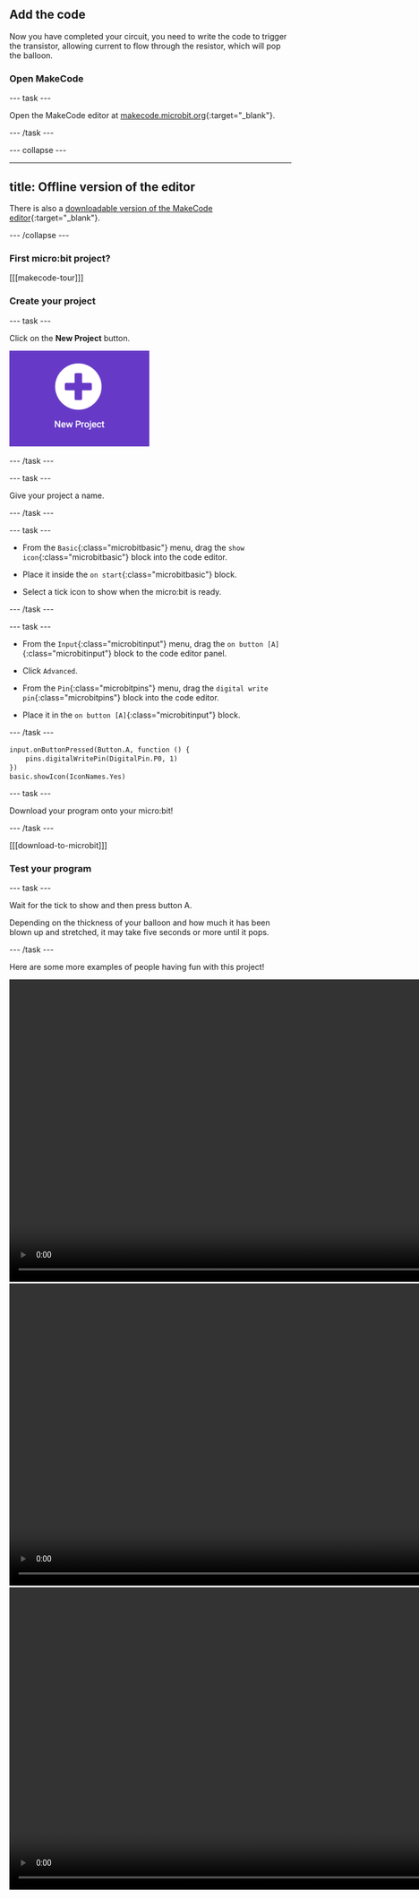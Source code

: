 ## Add the code

Now you have completed your circuit, you need to write the code to trigger the transistor, allowing current to flow through the resistor, which will pop the balloon.

### Open MakeCode

--- task ---

Open the MakeCode editor at [makecode.microbit.org](https://makecode.microbit.org){:target="_blank"}.

--- /task ---

--- collapse ---

---
title: Offline version of the editor
---

There is also a [downloadable version of the MakeCode editor](https://makecode.microbit.org/offline-app){:target="_blank"}.

--- /collapse ---

### First micro:bit project?

[[[makecode-tour]]]

### Create your project

--- task ---

Click on the **New Project** button.

<img src="images/new-project-button.png" alt="The New Project button inside MakeCode." width="250"/>

--- /task ---

--- task ---

Give your project a name. 

--- /task ---

--- task ---

- From the `Basic`{:class="microbitbasic"} menu, drag the `show icon`{:class="microbitbasic"} block into the code editor. 
  
- Place it inside the  `on start`{:class="microbitbasic"} block. 

- Select a tick icon to show when the micro:bit is ready.

--- /task ---

--- task ---

- From the `Input`{:class="microbitinput"} menu, drag the `on button [A]`{:class="microbitinput"} block to the code editor panel.

- Click `Advanced`. 
  
- From the `Pin`{:class="microbitpins"} menu, drag the `digital write pin`{:class="microbitpins"} block into the code editor. 

- Place it in the `on button [A]`{:class="microbitinput"} block.

--- /task ---

```microbit
input.onButtonPressed(Button.A, function () {
    pins.digitalWritePin(DigitalPin.P0, 1)
})
basic.showIcon(IconNames.Yes)
```

--- task ---

Download your program onto your micro:bit!

--- /task ---

[[[download-to-microbit]]]

### Test your program

--- task ---

Wait for the tick to show and then press button A.

Depending on the thickness of your balloon and how much it has been blown up and stretched, it may take five seconds or more until it pops.

--- /task ---

Here are some more examples of people having fun with this project!

<html>
<video width="960" height="540" controls>
<source src="images/pop1.mp4" type="video/mp4">
Your browser does not support the video tag.
</video>
</html>
<html>
<video width="960" height="540" controls>
<source src="images/pop2.mp4" type="video/mp4">
Your browser does not support the video tag.
</video>
</html>
<html>
<video width="960" height="540" controls>
<source src="images/pop3.mp4" type="video/mp4">
Your browser does not support the video tag.
</video>
</html>
